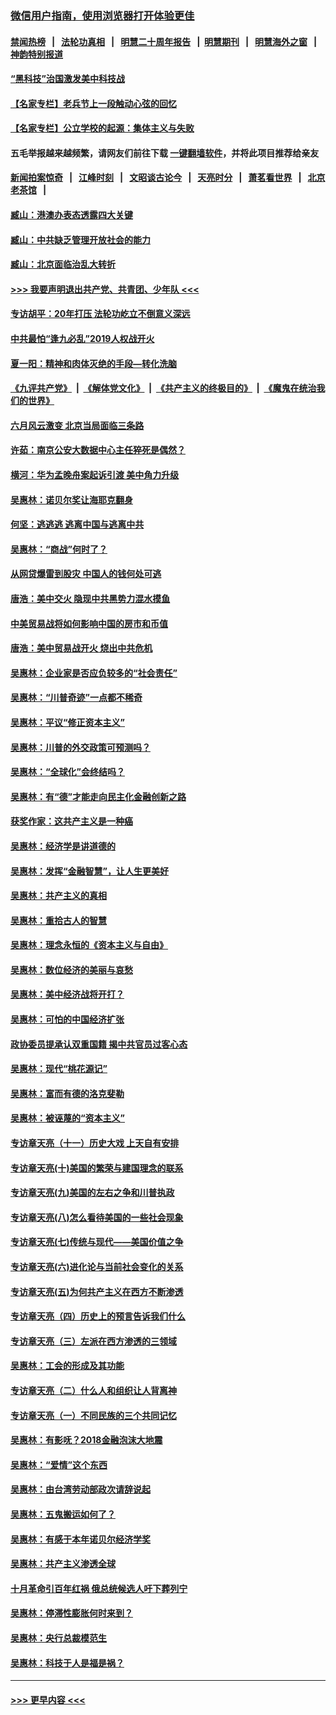 ### [微信用户指南，使用浏览器打开体验更佳](https://github.com/gfw-breaker/banned-news1/blob/master/indexes/wechat-guide.md?t=0)
#### [禁闻热榜](热点新闻.md?t=0)  &nbsp;&nbsp;|&nbsp;&nbsp; [法轮功真相](https://github.com/gfw-breaker/truth/blob/master/README.md?t=0) &nbsp;&nbsp;|&nbsp;&nbsp; [明慧二十周年报告](https://github.com/gfw-breaker/mh-reports/blob/master/README.md?t=0) &nbsp;&nbsp;|&nbsp;&nbsp;[明慧期刊](https://github.com/gfw-breaker/mh-qikan) &nbsp;&nbsp;|&nbsp;&nbsp; [明慧海外之窗](https://github.com/gfw-breaker/mh-news/blob/master/README.md?t=0) &nbsp;&nbsp;|&nbsp;&nbsp; [神韵特别报道](https://github.com/gfw-breaker/mh-news/blob/master/shenyun.md?t=0)
#### [“黑科技”治国激发美中科技战](../pages/nsc423/n11638056.md?t=02082355) 
#### [【名家专栏】老兵节上一段触动心弦的回忆](../pages/nsc423/n11646016.md?t=02082355) 
#### [【名家专栏】公立学校的起源：集体主义与失败](../pages/nsc423/n11601833.md?t=02082355) 
#### 五毛举报越来越频繁，请网友们前往下载 [一键翻墙软件](https://github.com/gfw-breaker/ssr-accounts)，并将此项目推荐给亲友
#### [新闻拍案惊奇](https://github.com/gfw-breaker/banned-news1/blob/master/pages/link4.md) &nbsp;&nbsp;|&nbsp;&nbsp; [江峰时刻](https://github.com/gfw-breaker/banned-news1/blob/master/pages/link4.md) &nbsp;&nbsp;|&nbsp;&nbsp; [文昭谈古论今](https://github.com/gfw-breaker/banned-news1/blob/master/pages/link4.md) &nbsp;&nbsp;|&nbsp;&nbsp; [天亮时分](https://github.com/gfw-breaker/banned-news1/blob/master/pages/link4.md) &nbsp;&nbsp;|&nbsp;&nbsp; [萧茗看世界](https://github.com/gfw-breaker/banned-news1/blob/master/pages/link4.md) &nbsp;&nbsp;|&nbsp;&nbsp; [北京老茶馆](https://github.com/gfw-breaker/banned-news1/blob/master/pages/link4.md) &nbsp;&nbsp;|&nbsp;&nbsp; 
#### [臧山：港澳办表态透露四大关键](../pages/nsc423/n11421628.md?t=02082355) 
#### [臧山：中共缺乏管理开放社会的能力](../pages/nsc423/n11407457.md?t=02082355) 
#### [臧山：北京面临治乱大转折](../pages/nsc423/n11406895.md?t=02082355) 
#### [>>> 我要声明退出共产党、共青团、少年队 <<<](https://github.com/begood0513/goodnews/blob/master/quit/letter.md) 
#### [专访胡平：20年打压 法轮功屹立不倒意义深远](../pages/nsc423/n11398800.md?t=02082355) 
#### [中共最怕“逢九必乱”2019人权战开火](../pages/nsc423/n11385248.md?t=02082355) 
#### [夏一阳：精神和肉体灭绝的手段—转化洗脑](../pages/nsc423/n11368250.md?t=02082355) 
#### [《九评共产党》](https://github.com/begood0513/9ping.md/blob/master/README.md) &nbsp;|&nbsp; [《解体党文化》](../../../../jtdwh.md/blob/master/README.md)  &nbsp;|&nbsp; [《共产主义的终极目的》](../../../../gczydzjmd.md/blob/master/README.md) &nbsp;|&nbsp; [《魔鬼在统治我们的世界》](../../../../mgztzwmdsj.md/blob/master/README.md) 
#### [六月风云激变 北京当局面临三条路](../pages/nsc423/n11313668.md?t=02082355) 
#### [许茹：南京公安大数据中心主任猝死是偶然？](../pages/nsc423/n11064744.md?t=02082355) 
#### [横河：华为孟晚舟案起诉引渡 美中角力升级](../pages/nsc423/n11027230.md?t=02082355) 
#### [吴惠林：诺贝尔奖让海耶克翻身](../pages/nsc423/n10890049.md?t=02082355) 
#### [何坚：逃逃逃 逃离中国与逃离中共](../pages/nsc423/n10592891.md?t=02082355) 
#### [吴惠林：“商战”何时了？](../pages/nsc423/n10573558.md?t=02082355) 
#### [从网贷爆雷到股灾 中国人的钱何处可逃](../pages/nsc423/n10572800.md?t=02082355) 
#### [唐浩：美中交火 隐现中共黑势力混水摸鱼](../pages/nsc423/n10544040.md?t=02082355) 
#### [中美贸易战将如何影响中国的房市和币值](../pages/nsc423/n10543697.md?t=02082355) 
#### [唐浩：美中贸易战开火 烧出中共危机](../pages/nsc423/n10540126.md?t=02082355) 
#### [吴惠林：企业家是否应负较多的“社会责任”](../pages/nsc423/n10535022.md?t=02082355) 
#### [吴惠林：“川普奇迹”一点都不稀奇](../pages/nsc423/n10512808.md?t=02082355) 
#### [吴惠林：平议“修正资本主义”](../pages/nsc423/n10495724.md?t=02082355) 
#### [吴惠林：川普的外交政策可预测吗？](../pages/nsc423/n10462387.md?t=02082355) 
#### [吴惠林：“全球化”会终结吗？](../pages/nsc423/n10452838.md?t=02082355) 
#### [吴惠林：有“德”才能走向民主化金融创新之路](../pages/nsc423/n10432292.md?t=02082355) 
#### [获奖作家：这共产主义是一种癌](../pages/nsc423/n10431541.md?t=02082355) 
#### [吴惠林：经济学是讲道德的](../pages/nsc423/n10398014.md?t=02082355) 
#### [吴惠林：发挥“金融智慧”，让人生更美好](../pages/nsc423/n10375019.md?t=02082355) 
#### [吴惠林：共产主义的真相](../pages/nsc423/n10351394.md?t=02082355) 
#### [吴惠林：重拾古人的智慧](../pages/nsc423/n10337691.md?t=02082355) 
#### [吴惠林：理念永恒的《资本主义与自由》](../pages/nsc423/n10316274.md?t=02082355) 
#### [吴惠林：数位经济的美丽与哀愁](../pages/nsc423/n10292946.md?t=02082355) 
#### [吴惠林：美中经济战将开打？](../pages/nsc423/n10258825.md?t=02082355) 
#### [吴惠林：可怕的中国经济扩张](../pages/nsc423/n10219147.md?t=02082355) 
#### [政协委员提承认双重国籍 揭中共官员过客心态](../pages/nsc423/n10208809.md?t=02082355) 
#### [吴惠林：现代“桃花源记”](../pages/nsc423/n10185234.md?t=02082355) 
#### [吴惠林：富而有德的洛克斐勒](../pages/nsc423/n10142264.md?t=02082355) 
#### [吴惠林：被诬蔑的“资本主义”](../pages/nsc423/n10124816.md?t=02082355) 
#### [专访章天亮（十一）历史大戏 上天自有安排](../pages/nsc423/n10094905.md?t=02082355) 
#### [专访章天亮(十)美国的繁荣与建国理念的联系](../pages/nsc423/n10094899.md?t=02082355) 
#### [专访章天亮(九)美国的左右之争和川普执政](../pages/nsc423/n10094889.md?t=02082355) 
#### [专访章天亮(八)怎么看待美国的一些社会现象](../pages/nsc423/n10094857.md?t=02082355) 
#### [专访章天亮(七)传统与现代——美国价值之争](../pages/nsc423/n10093140.md?t=02082355) 
#### [专访章天亮(六)进化论与当前社会变化的关系](../pages/nsc423/n10092036.md?t=02082355) 
#### [专访章天亮(五)为何共产主义在西方不断渗透](../pages/nsc423/n10083620.md?t=02082355) 
#### [专访章天亮（四）历史上的预言告诉我们什么](../pages/nsc423/n10083606.md?t=02082355) 
#### [专访章天亮（三）左派在西方渗透的三领域](../pages/nsc423/n10081115.md?t=02082355) 
#### [吴惠林：工会的形成及其功能](../pages/nsc423/n10080633.md?t=02082355) 
#### [专访章天亮（二）什么人和组织让人背离神](../pages/nsc423/n10076637.md?t=02082355) 
#### [专访章天亮（一）不同民族的三个共同记忆](../pages/nsc423/n10074188.md?t=02082355) 
#### [吴惠林：有影呒？2018金融泡沫大地震](../pages/nsc423/n10040534.md?t=02082355) 
#### [吴惠林：“爱情”这个东西](../pages/nsc423/n10019423.md?t=02082355) 
#### [吴惠林：由台湾劳动部政次请辞说起](../pages/nsc423/n9979679.md?t=02082355) 
#### [吴惠林：五鬼搬运如何了？](../pages/nsc423/n9925338.md?t=02082355) 
#### [吴惠林：有感于本年诺贝尔经济学奖](../pages/nsc423/n9871883.md?t=02082355) 
#### [吴惠林：共产主义渗透全球](../pages/nsc423/n9812748.md?t=02082355) 
#### [十月革命引百年红祸 俄总统候选人吁下葬列宁](../pages/nsc423/n9810182.md?t=02082355) 
#### [吴惠林：停滞性膨胀何时来到？](../pages/nsc423/n9764136.md?t=02082355) 
#### [吴惠林：央行总裁模范生](../pages/nsc423/n9728134.md?t=02082355) 
#### [吴惠林：科技于人是福是祸？](../pages/nsc423/n9672982.md?t=02082355) 

----
#### [ >>> 更早内容 <<< ](../indexes/nsc423-earlier.md)
